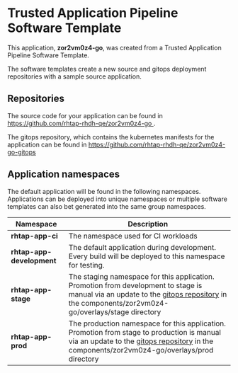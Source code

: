# Trusted Application Pipeline Software Template

This application, **zor2vm0z4-go**, was created from a Trusted Application Pipeline Software Template.

The software templates create a new source and gitops deployment repositories with a sample source application. 

## Repositories

The source code for your application can be found in [https://github.com/rhtap-rhdh-qe/zor2vm0z4-go ](https://github.com/rhtap-rhdh-qe/zor2vm0z4-go ).
 
The gitops repository, which contains the kubernetes manifests for the application can be found in 
[https://github.com/rhtap-rhdh-qe/zor2vm0z4-go-gitops ](https://github.com/rhtap-rhdh-qe/zor2vm0z4-go-gitops ) 

## Application namespaces 

The default application will be found in the following namespaces. Applications can be deployed into unique namespaces or multiple software templates can also bet generated into the same group namespaces.  

|  Namespace   |  Description   |  
| -------- | -------- |
| **rhtap-app-ci** | The namespace used for CI workloads |
| **rhtap-app-development** | The default application during development. Every build will be deployed to this namespace for testing. |
| **rhtap-app-stage** | The staging namespace for this application. Promotion from development to stage is manual via an update to the [gitops repository](https://github.com/rhtap-rhdh-qe/zor2vm0z4-go-gitops ) in the components/zor2vm0z4-go/overlays/stage directory |
| **rhtap-app-prod** | The production namespace for this application. Promotion from stage to production is manual via an update to the [gitops repository](https://github.com/rhtap-rhdh-qe/zor2vm0z4-go-gitops ) in the components/zor2vm0z4-go/overlays/prod directory |
